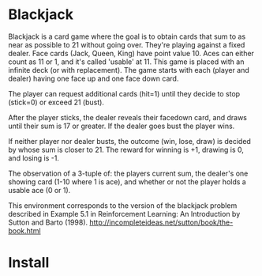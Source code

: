# Blackjack

Blackjack is a card game where the goal is to obtain cards that sum to as
near as possible to 21 without going over.  They're playing against a fixed
dealer.
Face cards (Jack, Queen, King) have point value 10.
Aces can either count as 11 or 1, and it's called 'usable' at 11.
This game is placed with an infinite deck (or with replacement).
The game starts with each (player and dealer) having one face up and one
face down card.

The player can request additional cards (hit=1) until they decide to stop
(stick=0) or exceed 21 (bust).

After the player sticks, the dealer reveals their facedown card, and draws
until their sum is 17 or greater.  If the dealer goes bust the player wins.

If neither player nor dealer busts, the outcome (win, lose, draw) is
decided by whose sum is closer to 21.  The reward for winning is +1,
drawing is 0, and losing is -1.

The observation of a 3-tuple of: the players current sum,
the dealer's one showing card (1-10 where 1 is ace),
and whether or not the player holds a usable ace (0 or 1).

This environment corresponds to the version of the blackjack problem
described in Example 5.1 in Reinforcement Learning: An Introduction
by Sutton and Barto (1998).
http://incompleteideas.net/sutton/book/the-book.html

# Install
